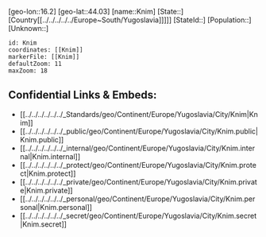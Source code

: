﻿---
location: [44.03,16.2]
mapzoom: [7,12] 
mapmarker: city 
type: City
tags:
- geo/City


SpocWebEntityId: 31513
isDeleted: false
confidential: public

---
[geo-lon::16.2]
[geo-lat::44.03]
[name::Knim]
[State::]
[Country[[../../../../../Europe~South/Yugoslavia]]]]]
[StateId::]
[Population::]
[Unknown::]


```leaflet
id: Knim
coordinates: [[Knim]]
markerFile: [[Knim]]
defaultZoom: 11 
maxZoom: 18
```


## Confidential Links & Embeds: 
- [[../../../../../../_Standards/geo/Continent/Europe/Yugoslavia/City/Knim|Knim]] 
- [[../../../../../../_public/geo/Continent/Europe/Yugoslavia/City/Knim.public|Knim.public]] 
- [[../../../../../../_internal/geo/Continent/Europe/Yugoslavia/City/Knim.internal|Knim.internal]] 
- [[../../../../../../_protect/geo/Continent/Europe/Yugoslavia/City/Knim.protect|Knim.protect]] 
- [[../../../../../../_private/geo/Continent/Europe/Yugoslavia/City/Knim.private|Knim.private]] 
- [[../../../../../../_personal/geo/Continent/Europe/Yugoslavia/City/Knim.personal|Knim.personal]] 
- [[../../../../../../_secret/geo/Continent/Europe/Yugoslavia/City/Knim.secret|Knim.secret]] 
